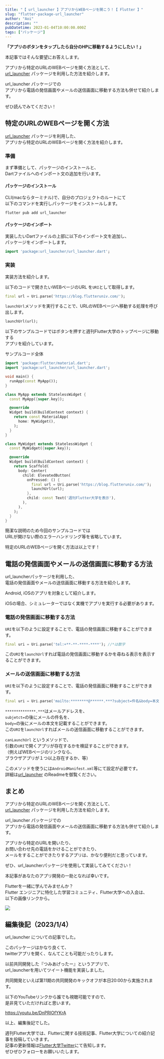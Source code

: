 ```yaml
---
title: "【 url_launcher 】アプリからWEBページを開こう！【 Flutter 】"
slug: "flutter-package-url_launcher"
author: "Aoi"
description: ""
pubDatetime: 2023-01-04T10:00:00.000Z
tags: ["パッケージ"]
---
```


**「アプリのボタンをタップしたら自分のHPに移動するようにしたい！」**

本記事ではそんな要望にお答えします。

アプリから特定のURLのWEBページを開く方法として、  
[url\_launcher](https://pub.dev/packages/url_launcher) パッケージを利用した方法を紹介します。

url\_launcher パッケージでの  
アプリから電話の発信画面やメールの送信画面に移動する方法も併せて紹介します。

ぜひ読んでみてください！

## 特定のURLのWEBページを開く方法

[url\_launcher](https://pub.dev/packages/url_launcher) パッケージを利用した、  
アプリから特定のURLのWEBページを開く方法を紹介します。

### 準備

まず準備として、パッケージのインストールと、  
Dartファイルへのインポート文の追加を行います。

#### パッケージのインストール

CLI(macならターミナル)で、自分のプロジェクトのルートにて  
以下のコマンドを実行しパッケージをインストールします。

```bash
flutter pub add url_launcher
```

#### パッケージのインポート

実装したいDartファイルの上部に以下のインポート文を追加し、  
パッケージをインポートします。

```dart
import 'package:url_launcher/url_launcher.dart';
```

### 実装

実装方法を紹介します。

以下のコードで開きたいWEBページのURL を`URI`として取得します。

```dart
final url = Uri.parse('https://blog.flutteruniv.com/');
```

`launchUrl`メソッドを実行することで、URLのWEBページヘ移動する処理を呼び出します。

```dart
launchUrl(url);
```

以下のサンプルコードではボタンを押すと週刊Flutter大学のトップページに移動する  
アプリを紹介しています。

サンプルコード全体

```dart
import 'package:flutter/material.dart';
import 'package:url_launcher/url_launcher.dart';

void main() {
  runApp(const MyApp());
}

class MyApp extends StatelessWidget {
  const MyApp({super.key});

  @override
  Widget build(BuildContext context) {
    return const MaterialApp(
      home: MyWidget(),
    );
  }
}

class MyWidget extends StatelessWidget {
  const MyWidget({super.key});

  @override
  Widget build(BuildContext context) {
    return Scaffold(
      body: Center(
        child: ElevatedButton(
          onPressed: () {
            final url = Uri.parse('https://blog.flutteruniv.com/');
            launchUrl(url);
          },
          child: const Text('週刊Flutter大学を表示'),
        ),
      ),
    );
  }
}
```

簡潔な説明のため今回のサンプルコードでは  
URLが開けない際のエラーハンドリング等を省略しています。

特定のURLのWEBページを開く方法は以上です！

## 電話の発信画面やメールの送信画面に移動する方法

url\_launcherパッケージを利用した、  
電話の発信画面やメールの送信画面に移動する方法を紹介します。

Android, iOSのアプリを対象として紹介します。

iOSの場合、シミュレーターではなく実機でアプリを実行する必要があります。

### 電話の発信画面に移動する方法

`URI`を以下のように設定することで、電話の発信画面に移動することができます。

```dart
final uri = Uri.parse('tel:+**-**-****-****'); //*は数字
```

この`URI`を`launchUrl`すれば電話の発信画面に移動するかを尋ねる表示を表示することができます。

### メールの送信画面に移動する方法

`URI`を以下のように設定することで、電話の発信画面に移動することができます。

```dart
final uri = Uri.parse('mailto:********@******.***?subject=件名&body=本文'); 
```

`**************.***`はメールアドレスを、  
`subjetct=`の後にメールの件名を、  
`body=`の後にメールの本文を記載することができます。  
この`URI`を`launchUrl`すればメールの送信画面に移動することができます。

`canLaunchUrl` というメソッドで、  
引数の`URI`で開くアプリが存在するかを検証することができます。  
（例えばWEBページのリンクなら、  
ブラウザアプリが１つ以上存在するか、等）

このメソッドを使うには`AndroidManifest.xml`等にて設定が必要です。  
詳細は[url\_launcher](https://pub.dev/packages/url_launcher) のReadmeを御覧ください。

## まとめ

アプリから特定のURLのWEBページを開く方法として、  
[url\_launcher](https://pub.dev/packages/url_launcher) パッケージを利用した方法を紹介します。

url\_launcher パッケージでの  
アプリから電話の発信画面やメールの送信画面に移動する方法も併せて紹介します。

アプリから特定のURLを開いたり、  
お問い合わせ先の電話をかけることができたり、  
メールをすることができたりするアプリは、かなり便利だと思っています。

ぜひ、url\_launcherパッケージを使用して実装してみてください！

本記事があなたのアプリ開発の一助となれば幸いです。  

Flutterを一緒に学んでみませんか？  
Flutter エンジニアに特化した学習コミュニティ、Flutter大学への入会は、  
以下の画像リンクから。

[![](https://blog.flutteruniv.com/wp-content/uploads/2022/07/Flutter大学バナー.png)](//flutteruniv.com)

## 編集後記（2023/1/4）

url\_launcher についての記事でした。

このパッケージはかなり良くて、  
twitterアプリを開く、なんてことも可能だったりします。

以前共同開発した『つみあげったー』というアプリで、  
url\_launcherを用いてツイート機能を実装しました。

共同開発といえば第11期の共同開発のキックオフが本日20:00から実施されます。

以下のYouTubeリンクから誰でも視聴可能ですので、  
是非見ていただければと思います。

https://youtu.be/DnPRIOfYKrA

以上、編集後記でした。

週刊Flutter大学では、Flutterに関する技術記事、Flutter大学についての紹介記事を投稿していきます。  
記事の更新情報は[Flutter大学Twitter](https://twitter.com/FlutterUniv)にて告知します。  
ぜひぜひフォローをお願いいたします。